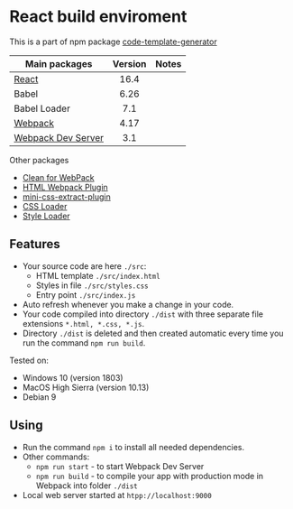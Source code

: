 # React build enviroment
This is a part of npm package [code-template-generator](https://www.npmjs.com/package/code-template-generator)

|Main packages|Version|Notes|
|---|:---:|---|
|[React](https://reactjs.org/)|16.4||
|Babel|6.26||
|Babel Loader|7.1||
|[Webpack](https://webpack.js.org/concepts/)|4.17||
|[Webpack Dev Server](https://webpack.js.org/configuration/dev-server/)|3.1||

Other packages
* [Clean for WebPack](https://github.com/johnagan/clean-webpack-plugin)
* [HTML Webpack Plugin](https://github.com/jantimon/html-webpack-plugin)
* [mini-css-extract-plugin](https://github.com/webpack-contrib/mini-css-extract-plugin)
* [CSS Loader](https://github.com/webpack-contrib/css-loader)
* [Style Loader](https://github.com/webpack-contrib/style-loader)

## Features
* Your source code are here `./src`:
   * HTML template `./src/index.html`
   * Styles in file `./src/styles.css`
   * Entry point `./src/index.js`
* Auto refresh whenever you make a change in your code.
* Your code compiled into directory `./dist` with three separate file extensions `*.html, *.css, *.js`.
* Directory `./dist` is deleted and then created automatic every time you run the command `npm run build`.

Tested on:
* Windows 10 (version 1803)
* MacOS High Sierra (version 10.13)
* Debian 9

## Using
* Run the command `npm i` to install all needed dependencies.
* Other commands:
    * `npm run start` - to start Webpack Dev Server
    * `npm run build` - to compile your app with production mode in Webpack into folder `./dist`
* Local web server started at `htpp://localhost:9000`